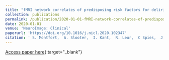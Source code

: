 ```yaml
---
title: "fMRI network correlates of predisposing risk factors for delirium: A cross-sectional study"
collection: publications
permalink: /publication/2020-01-01-fMRI-network-correlates-of-predisposing-risk-factors-for-delirium-A-cross-sectional-study
date: 2020-01-01
venue: 'NeuroImage: Clinical'
paperurl: 'https://doi.org/10.1016/j.nicl.2020.102347'
citation: ' S. Montfort,  A. Slooter,  I. Kant,  R. Leur,  C Spies,  J. Bresser,  T Witkamp,  J Hendrikse,  E. Dellen, &quot;fMRI network correlates of predisposing risk factors for delirium: A cross-sectional study.&quot; NeuroImage: Clinical, 2020.'
---
```

[Access paper here](https://doi.org/10.1016/j.nicl.2020.102347){:target="_blank"}
